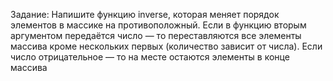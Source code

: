 Задание:
Напишите функцию inverse, которая меняет порядок элементов в массике на противоположный. Если в функцию вторым аргументом передаётся число — то переставляются все элементы массива кроме нескольких первых (количество зависит от числа). Если число отрицательное — то на месте остаются элементы в конце массива
